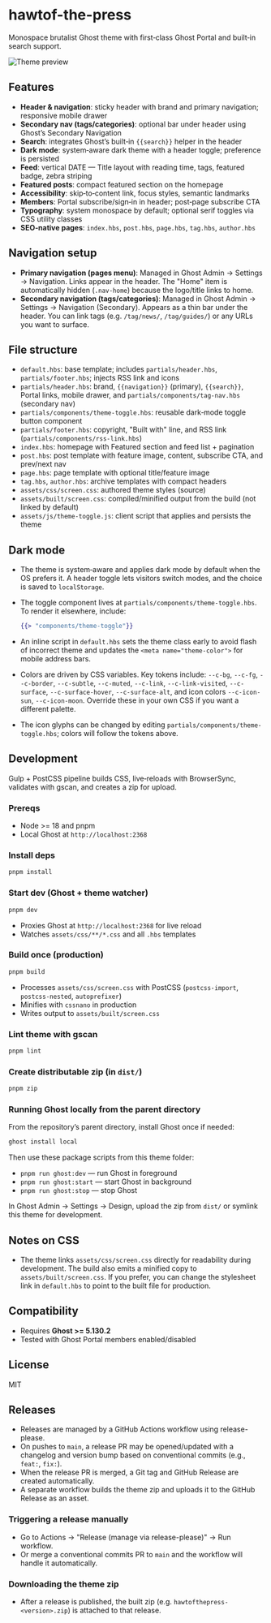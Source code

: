 # hawtof-the-press

Monospace brutalist Ghost theme with first‑class Ghost Portal and built‑in search support.

![Theme preview](docs/screenshot.png)

## Features

- **Header & navigation**: sticky header with brand and primary navigation; responsive mobile drawer
- **Secondary nav (tags/categories)**: optional bar under header using Ghost’s Secondary Navigation
- **Search**: integrates Ghost’s built‑in `{{search}}` helper in the header
- **Dark mode**: system‑aware dark theme with a header toggle; preference is persisted
- **Feed**: vertical DATE — Title layout with reading time, tags, featured badge, zebra striping
- **Featured posts**: compact featured section on the homepage
- **Accessibility**: skip‑to‑content link, focus styles, semantic landmarks
- **Members**: Portal subscribe/sign‑in in header; post‑page subscribe CTA
- **Typography**: system monospace by default; optional serif toggles via CSS utility classes
- **SEO‑native pages**: `index.hbs`, `post.hbs`, `page.hbs`, `tag.hbs`, `author.hbs`

## Navigation setup

- **Primary navigation (pages menu)**: Managed in Ghost Admin → Settings → Navigation. Links appear in the header. The "Home" item is automatically hidden (`.nav-home`) because the logo/title links to home.
- **Secondary navigation (tags/categories)**: Managed in Ghost Admin → Settings → Navigation (Secondary). Appears as a thin bar under the header. You can link tags (e.g. `/tag/news/`, `/tag/guides/`) or any URLs you want to surface.

## File structure

- `default.hbs`: base template; includes `partials/header.hbs`, `partials/footer.hbs`; injects RSS link and icons
- `partials/header.hbs`: brand, `{{navigation}}` (primary), `{{search}}`, Portal links, mobile drawer, and `partials/components/tag-nav.hbs` (secondary nav)
- `partials/components/theme-toggle.hbs`: reusable dark‑mode toggle button component
- `partials/footer.hbs`: copyright, "Built with" line, and RSS link (`partials/components/rss-link.hbs`)
- `index.hbs`: homepage with Featured section and feed list + pagination
- `post.hbs`: post template with feature image, content, subscribe CTA, and prev/next nav
- `page.hbs`: page template with optional title/feature image
- `tag.hbs`, `author.hbs`: archive templates with compact headers
- `assets/css/screen.css`: authored theme styles (source)
- `assets/built/screen.css`: compiled/minified output from the build (not linked by default)
- `assets/js/theme-toggle.js`: client script that applies and persists the theme

## Dark mode

- The theme is system‑aware and applies dark mode by default when the OS prefers it. A header toggle lets visitors switch modes, and the choice is saved to `localStorage`.
- The toggle component lives at `partials/components/theme-toggle.hbs`. To render it elsewhere, include:

  ```hbs
  {{> "components/theme-toggle"}}
  ```

- An inline script in `default.hbs` sets the theme class early to avoid flash of incorrect theme and updates the `<meta name="theme-color">` for mobile address bars.
- Colors are driven by CSS variables. Key tokens include: `--c-bg`, `--c-fg`, `--c-border`, `--c-subtle`, `--c-muted`, `--c-link`, `--c-link-visited`, `--c-surface`, `--c-surface-hover`, `--c-surface-alt`, and icon colors `--c-icon-sun`, `--c-icon-moon`. Override these in your own CSS if you want a different palette.
- The icon glyphs can be changed by editing `partials/components/theme-toggle.hbs`; colors will follow the tokens above.

## Development

Gulp + PostCSS pipeline builds CSS, live‑reloads with BrowserSync, validates with gscan, and creates a zip for upload.

### Prereqs

- Node >= 18 and pnpm
- Local Ghost at `http://localhost:2368`

### Install deps

```bash
pnpm install
```

### Start dev (Ghost + theme watcher)

```bash
pnpm dev
```

- Proxies Ghost at `http://localhost:2368` for live reload
- Watches `assets/css/**/*.css` and all `.hbs` templates

### Build once (production)

```bash
pnpm build
```

- Processes `assets/css/screen.css` with PostCSS (`postcss-import`, `postcss-nested`, `autoprefixer`)
- Minifies with `cssnano` in production
- Writes output to `assets/built/screen.css`

### Lint theme with gscan

```bash
pnpm lint
```

### Create distributable zip (in `dist/`)

```bash
pnpm zip
```

### Running Ghost locally from the parent directory

From the repository’s parent directory, install Ghost once if needed:

```bash
ghost install local
```

Then use these package scripts from this theme folder:

- `pnpm run ghost:dev` — run Ghost in foreground
- `pnpm run ghost:start` — start Ghost in background
- `pnpm run ghost:stop` — stop Ghost

In Ghost Admin → Settings → Design, upload the zip from `dist/` or symlink this theme for development.

## Notes on CSS

- The theme links `assets/css/screen.css` directly for readability during development. The build also emits a minified copy to `assets/built/screen.css`. If you prefer, you can change the stylesheet link in `default.hbs` to point to the built file for production.

## Compatibility

- Requires **Ghost >= 5.130.2**
- Tested with Ghost Portal members enabled/disabled

## License

MIT

## Releases

- Releases are managed by a GitHub Actions workflow using release-please.
- On pushes to `main`, a release PR may be opened/updated with a changelog and version bump based on conventional commits (e.g., `feat:`, `fix:`).
- When the release PR is merged, a Git tag and GitHub Release are created automatically.
- A separate workflow builds the theme zip and uploads it to the GitHub Release as an asset.

### Triggering a release manually

- Go to Actions → "Release (manage via release-please)" → Run workflow.
- Or merge a conventional commits PR to `main` and the workflow will handle it automatically.

### Downloading the theme zip

- After a release is published, the built zip (e.g. `hawtofthepress-<version>.zip`) is attached to that release.
